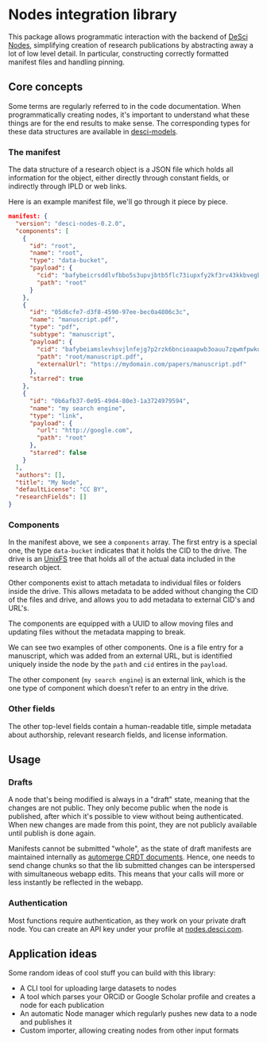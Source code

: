# Nodes integration library
This package allows programmatic interaction with the backend of [DeSci Nodes](https://nodes.desci.com), simplifying creation of research publications by abstracting away a lot of low level detail. In particular, constructing correctly formatted manifest files and handling pinning.


## Core concepts
Some terms are regularly referred to in the code documentation. When programmatically creating nodes, it's important to understand what these things are for the end results to make sense. The corresponding types for these data structures are available in [desci-models](https://github.com/desci-labs/nodes/blob/develop/desci-models/src/ResearchObject.ts).

### The manifest
The data structure of a research object is a JSON file which holds all information for the object,
either directly through constant fields, or indirectly through IPLD or web links.

Here is an example manifest file, we'll go through it piece by piece.
```json
manifest: {
  "version": "desci-nodes-0.2.0",
  "components": [
    {
      "id": "root",
      "name": "root",
      "type": "data-bucket",
      "payload": {
        "cid": "bafybeicrsddlvfbbo5s3upvjbtb5flc73iupxfy2kf3rv43kkbvegbqbwq",
        "path": "root"
      }
    },
    {
      "id": "05d6cfe7-d3f8-4590-97ee-bec0a4806c3c",
      "name": "manuscript.pdf",
      "type": "pdf",
      "subtype": "manuscript",
      "payload": {
        "cid": "bafybeiamslevhsvjlnfejg7p2rzk6bncioaapwb3oauu7zqwmfpwko5ho4",
        "path": "root/manuscript.pdf",
        "externalUrl": "https://mydomain.com/papers/manuscript.pdf"
      },
      "starred": true
    },
    {
      "id": "0b6afb37-0e95-49d4-80e3-1a3724979594",
      "name": "my search engine",
      "type": "link",
      "payload": {
        "url": "http://google.com",
        "path": "root"
      },
      "starred": false
    }
  ],
  "authors": [],
  "title": "My Node",
  "defaultLicense": "CC BY",
  "researchFields": []
}
```

### Components
In the manifest above, we see a `components` array. The first entry is a special one, the type `data-bucket` indicates that it holds the CID to the drive. The drive is an [UnixFS](https://github.com/ipfs/specs/blob/main/UNIXFS.md) tree that holds all of the actual data included in the research object.

Other components exist to attach metadata to individual files or folders inside the drive. This allows metadata to be added without changing the CID of the files and drive, and allows you to add metadata to external CID's and URL's.

The components are equipped with a UUID to allow moving files and updating files without the metadata mapping to break.

We can see two examples of other components. One is a file entry for a manuscript, which was added from an external URL, but is identified uniquely inside the node by the `path` and `cid` entires in the `payload`.

The other component (`my search engine`) is an external link, which is the one type of component which doesn't refer to an entry in the drive.

### Other fields
The other top-level fields contain a human-readable title, simple metadata about authorship, relevant research fields, and license information.

## Usage
### Drafts
A node that's being modified is always in a "draft" state, meaning that the changes are not public. They only become public when the node is published, after which it's possible to view without being authenticated. When new changes are made from this point, they are not publicly available until publish is done again.

Manifests cannot be submitted "whole", as the state of draft manifests are maintained internally as [automerge CRDT documents](https://automerge.org/). Hence, one needs to send change chunks so that the lib submitted changes can be interspersed with simultaneous webapp edits. This means that your calls will more or less instantly be reflected in the webapp.

### Authentication
Most functions require authentication, as they work on your private draft node. You can create an API key under your profile at [nodes.desci.com](https://nodes.desci.com).

## Application ideas
Some random ideas of cool stuff you can build with this library:
- A CLI tool for uploading large datasets to nodes
- A tool which parses your ORCiD or Google Scholar profile and creates a node for each publication
- An automatic Node manager which regularly pushes new data to a node and publishes it
- Custom importer, allowing creating nodes from other input formats
